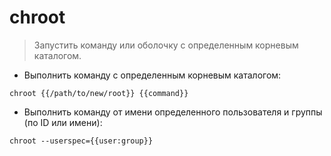 # chroot

> Запустить команду или оболочку с определенным корневым каталогом.

- Выполнить команду с определенным корневым каталогом:

`chroot {{/path/to/new/root}} {{command}}`

- Выполнить команду от имени  определенного пользователя и группы (по ID или имени):

`chroot --userspec={{user:group}}`

